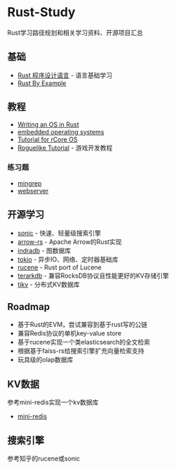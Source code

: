 # Rust-Study
Rust学习路径规划和相关学习资料、开源项目汇总

## 基础
- [Rust 程序设计语言](https://kaisery.github.io/trpl-zh-cn/title-page.html) - 语言基础学习
- [Rust By Example](https://rustwiki.org/zh-CN/rust-by-example)

## 教程
- [Writing an OS in Rust](https://os.phil-opp.com/)
- [embedded operating systems](https://github.com/dddrrreee/cs140e-20win/)
- [Tutorial for rCore OS](https://github.com/rcore-os/rCore-Tutorial)
- [Roguelike Tutorial](https://bfnightly.bracketproductions.com/rustbook/chapter_0.html) - 游戏开发教程


### 练习题
- [mingrep](https://kaisery.github.io/trpl-zh-cn/ch12-00-an-io-project.html)
- [webserver](https://kaisery.github.io/trpl-zh-cn/ch20-00-final-project-a-web-server.html)

## 开源学习

- [sonic](https://github.com/valeriansaliou/sonic) - 快速、轻量级搜索引擎
- [arrow-rs](https://github.com/apache/arrow-rs) - Apache Arrow的Rust实现
- [indradb](https://github.com/indradb/indradb) - 图数据库
- [tokio](https://github.com/tokio-rs/tokio) - 异步IO、网络、定时器基础库
- [rucene](https://github.com/zhihu/rucene) - Rust port of Lucene
- [terarkdb](https://github.com/bytedance/terarkdb) - 兼容RocksDB协议且性能更好的KV存储引擎
- [tikv](https://github.com/tikv/tikv) - 分布式KV数据库

## Roadmap
- 基于Rust的EVM，尝试兼容到基于rust写的公链
- 兼容Redis协议的单机key-value store
- 基于rucene实现一个类elasticsearch的全文检索
- 根据基于faiss-rs给搜索引擎扩充向量检索支持
- 玩具级的olap数据库

## KV数据
参考mini-redis实现一个kv数据库
- [mini-redis](https://github.com/tokio-rs/mini-redis)

## 搜索引擎
参考知乎的rucene或sonic
